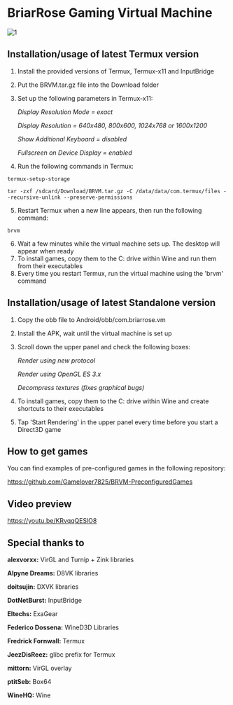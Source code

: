 # BriarRose Gaming Virtual Machine
![1](https://github.com/Gamelover7825/BRVM/assets/44730743/99e5da16-9d12-4d04-9473-4d3393e98482)

## Installation/usage of latest Termux version
1. Install the provided versions of Termux, Termux-x11 and InputBridge
2. Put the BRVM.tar.gz file into the Download folder
3. Set up the following parameters in Termux-x11:

   *Display Resolution Mode = exact*
   
   *Display Resolution = 640x480, 800x600, 1024x768 or 1600x1200*
   
   *Show Additional Keyboard = disabled*
   
   *Fullscreen on Device Display = enabled*
   
4. Run the following commands in Termux:
```
termux-setup-storage
```
```
tar -zxf /sdcard/Download/BRVM.tar.gz -C /data/data/com.termux/files --recursive-unlink --preserve-permissions
```
5. Restart Termux when a new line appears, then run the following command:
```
brvm
```
6. Wait a few minutes while the virtual machine sets up. The desktop will appear when ready
7. To install games, copy them to the C: drive within Wine and run them from their executables
8. Every time you restart Termux, run the virtual machine using the 'brvm' command



## Installation/usage of latest Standalone version
1. Copy the obb file to Android/obb/com.briarrose.vm
2. Install the APK, wait until the virtual machine is set up
3. Scroll down the upper panel and check the following boxes:

   *Render using new protocol*
   
   *Render using OpenGL ES 3.x*
   
   *Decompress textures (fixes graphical bugs)*
   
4. To install games, copy them to the C: drive within Wine and create shortcuts to their executables 
5. Tap 'Start Rendering' in the upper panel every time before you start a Direct3D game



## How to get games

You can find examples of pre-configured games in the following repository:

https://github.com/Gamelover7825/BRVM-PreconfiguredGames


## Video preview

https://youtu.be/KRvqqQESlO8


## Special thanks to

**alexvorxx:** VirGL and Turnip + Zink libraries

**Alpyne Dreams:** D8VK libraries

**doitsujin:** DXVK libraries

**DotNetBurst:** InputBridge

**Eltechs:** ExaGear

**Federico Dossena:** WineD3D Libraries

**Fredrick Fornwall:** Termux

**JeezDisReez:** glibc prefix for Termux

**mittorn:** VirGL overlay

**ptitSeb:** Box64

**WineHQ:** Wine
